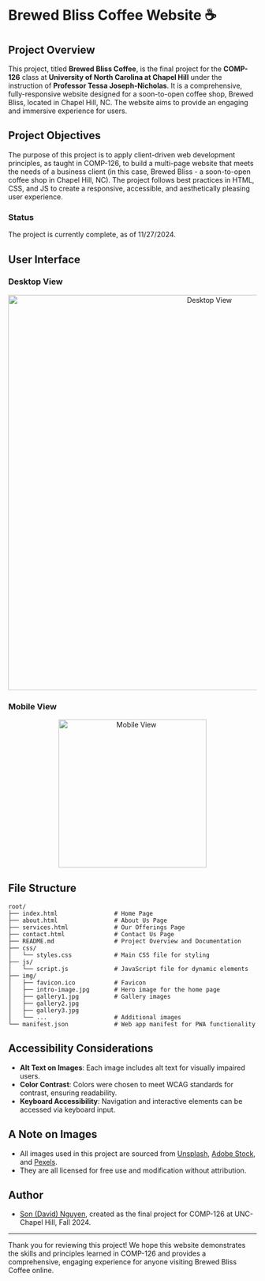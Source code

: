 # Brewed Bliss Coffee Website ☕

## Project Overview

This project, titled **Brewed Bliss Coffee**, is the final project for the **COMP-126** class at **University of North Carolina at Chapel Hill** under the instruction of **Professor Tessa Joseph-Nicholas**. It is a comprehensive, fully-responsive website designed for a soon-to-open coffee shop, Brewed Bliss, located in Chapel Hill, NC. The website aims to provide an engaging and immersive experience for users.

## Project Objectives

The purpose of this project is to apply client-driven web development principles, as taught in COMP-126, to build a multi-page website that meets the needs of a business client (in this case, Brewed Bliss - a soon-to-open coffee shop in Chapel Hill, NC). The project follows best practices in HTML, CSS, and JS to create a responsive, accessible, and aesthetically pleasing user experience.

### Status

The project is currently complete, as of 11/27/2024.

## User Interface

### Desktop View

<p align="center">
  <img src="img/desktop-view.png" alt="Desktop View" width="800">
</p>

### Mobile View

<p align="center">
  <img src="img/mobile-view.png" alt="Mobile View" width="300">
</p>

## File Structure

```
root/
├── index.html                # Home Page
├── about.html                # About Us Page
├── services.html             # Our Offerings Page
├── contact.html              # Contact Us Page
├── README.md                 # Project Overview and Documentation
├── css/
│   └── styles.css            # Main CSS file for styling
├── js/
│   └── script.js             # JavaScript file for dynamic elements
├── img/
│   ├── favicon.ico           # Favicon
│   ├── intro-image.jpg       # Hero image for the home page
│   ├── gallery1.jpg          # Gallery images
│   ├── gallery2.jpg
│   ├── gallery3.jpg
│   └── ...                   # Additional images
└── manifest.json             # Web app manifest for PWA functionality
```

## Accessibility Considerations

- **Alt Text on Images**: Each image includes alt text for visually impaired users.
- **Color Contrast**: Colors were chosen to meet WCAG standards for contrast, ensuring readability.
- **Keyboard Accessibility**: Navigation and interactive elements can be accessed via keyboard input.

## A Note on Images

- All images used in this project are sourced from [Unsplash](https://unsplash.com/), [Adobe Stock](https://stock.adobe.com/), and [Pexels](https://www.pexels.com/).
- They are all licensed for free use and modification without attribution.

## Author

- [Son (David) Nguyen](https://github.com/hoangsonww), created as the final project for COMP-126 at UNC-Chapel Hill, Fall 2024.

---

Thank you for reviewing this project! We hope this website demonstrates the skills and principles learned in COMP-126 and provides a comprehensive, engaging experience for anyone visiting Brewed Bliss Coffee online.
